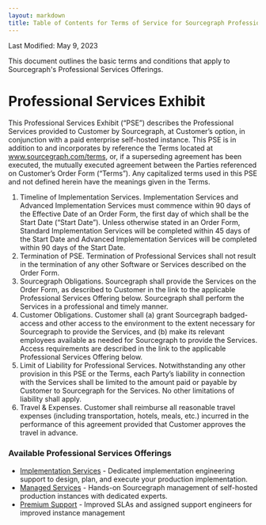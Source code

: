 ```yaml
---
layout: markdown
title: Table of Contents for Terms of Service for Sourcegraph Professional Services
---
```


Last Modified: May 9, 2023

This document outlines the basic terms and conditions that apply to Sourcegraph's Professional Services Offerings.

# Professional Services Exhibit

This Professional Services Exhibit (“PSE”) describes the Professional Services provided to Customer by Sourcegraph, at Customer’s option, in conjunction with a paid enterprise self-hosted instance. This PSE is in addition to and incorporates by reference the Terms located at www.sourcegraph.com/terms, or, if a superseding agreement has been executed, the mutually executed agreement between the Parties referenced on Customer’s Order Form (“Terms”). Any capitalized terms used in this PSE and not defined herein have the meanings given in the Terms.

1. Timeline of Implementation Services. Implementation Services and Advanced Implementation Services must commence within 90 days of the Effective Date of an Order Form, the first day of which shall be the Start Date (“Start Date”). Unless otherwise stated in an Order Form, Standard Implementation Services will be completed within 45 days of the Start Date and Advanced Implementation Services will be completed within 90 days of the Start Date. 
2. Termination of PSE. Termination of Professional Services shall not result in the termination of any other Software or Services described on the Order Form. 
3. Sourcegraph Obligations. Sourcegraph shall provide the Services on the Order Form, as described to Customer in the link to the applicable Professional Services Offering below. Sourcegraph shall perform the Services in a professional and timely manner. 
4. Customer Obligations. Customer shall (a) grant Sourcegraph badged-access and other access to the environment to the extent necessary for Sourcegraph to provide the Services, and (b) make its relevant employees available as needed for Sourcegraph to provide the Services. Access requirements are described in the link to the applicable Professional Services Offering below. 
5. Limit of Liability for Professional Services. Notwithstanding any other provision in this PSE or the Terms, each Party’s liability in connection with the Services shall be limited to the amount paid or payable by Customer to Sourcegraph for the Services. No other limitations of liability shall apply.
6. Travel & Expenses. Customer shall reimburse all reasonable travel expenses (including transportation, hotels, meals, etc.) incurred in the performance of this agreement provided that Customer approves the travel in advance. 

### Available Professional Services Offerings

- [Implementation Services](/terms/implementation-services) - Dedicated implementation engineering support to design, plan, and execute your production implementation.
- [Managed Services](/terms/managed-services) - Hands-on Sourcegraph management of self-hosted production instances with dedicated experts.
- [Premium Support](/terms/premium-support) - Improved SLAs and assigned support engineers for improved instance management

